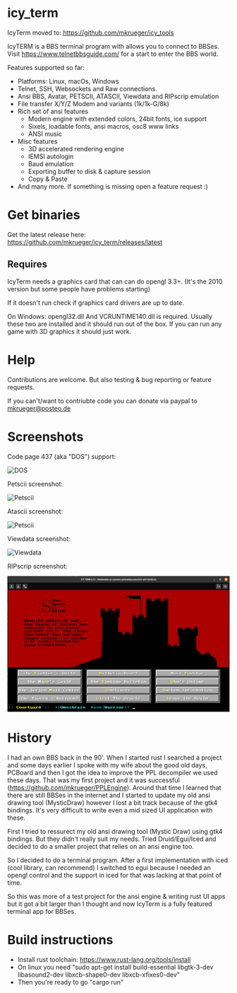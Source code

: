 # icy_term

IcyTerm moved to: https://github.com/mkrueger/icy_tools

IcyTERM is a BBS terminal program with allows you to connect to BBSes.
Visit https://www.telnetbbsguide.com/ for a start to enter the BBS world.

Features supported so far:
- Platforms: Linux, macOs, Windows
- Telnet, SSH, Websockets and Raw connections.
- Ansi BBS, Avatar, PETSCII, ATASCII, Viewdata and RIPscrip emulation
- File transfer X/Y/Z Modem and variants (1k/1k-G/8k)
- Rich set of ansi features
  - Modern engine with extended colors, 24bit fonts, ice support
  - Sixels, loadable fonts, ansi macros, osc8 www links 
  - ANSI music
- Misc features
  - 3D accelerated rendering engine
  - IEMSI autologin
  - Baud emulation
  - Exporting buffer to disk & capture session
  - Copy & Paste
- And many more. If something is missing open a feature request :)

# Get binaries

Get the latest release here:
https://github.com/mkrueger/icy_term/releases/latest


## Requires

IcyTerm needs a graphics card that can can do opengl 3.3+.
(It's the 2010 version but some people have problems starting)

If it doesn't run check if graphics card drivers are up to date.

On Windows:
opengl32.dll
And VCRUNTIME140.dll is required. Usually these two are installed and it should run out of the box. If you can run any game with 3D graphics it should just work.

# Help

Contributions are welcome. But also testing & bug reporting or feature requests.

If you can't/want to contriubte code you can donate via paypal to mkrueger@posteo.de
# Screenshots

Code page 437 (aka "DOS") support:

![DOS](assets/dos_bbs.png?raw=true "CP437 DOS")

Petscii screenshot:

![Petscii](assets/c64_bbs.png?raw=true "Petscii")

Atascii screenshot:

![Petscii](assets/atascii_bbs.png?raw=true "Atascii")

Viewdata screenshot:

![Viewdata](assets/viewdata_bbs.png?raw=true "Viewdata")

RIPscrip screenshot:

![Viewdata](assets/ripscrip_bbs.png?raw=true "RIPscrip")

# History

I had an own BBS back in the 90'. When I started rust I searched a project and some days earlier I spoke with my wife about the good old days, PCBoard and then I got the idea to improve the PPL decompiler we used these days.
That was my first project and it was successful (https://github.com/mkrueger/PPLEngine).
Around that time I learned that there are still BBSes in the internet and I started to update my old ansi drawing tool (MysticDraw) however I lost a bit track because of the gtk4 bindings. It's very difficult to write even a mid sized UI application with these.

First I tried to ressurect my old ansi drawing tool (Mystic Draw) using gtk4 bindings. But they didn't really suit my needs.
Tried Druid/Egui/Iced and decided to do a smaller project that relies on an ansi engine too.

So I decided to do a terminal program. After a first implementation with iced (cool library, can recommend) I switched to egui because I needed an opengl control and the support in iced for that was lacking at that point of time.

So this was more of a test project for the ansi engine & writing rust UI apps but it got a bit larger than I thought and now IcyTerm is a fully featured terminal app for BBSes.

# Build instructions

* Install rust toolchain: https://www.rust-lang.org/tools/install
* On linux you need "sudo apt-get install build-essential libgtk-3-dev libasound2-dev libxcb-shape0-dev libxcb-xfixes0-dev"
* Then you're ready to go "cargo run"
